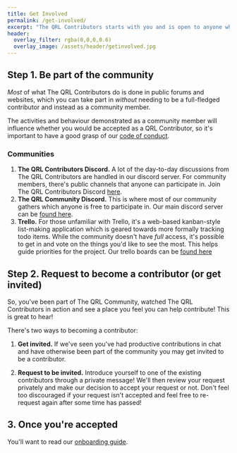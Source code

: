 ```yaml
---
title: Get Involved
permalink: /get-involved/
excerpt: "The QRL Contributors starts with you and is open to anyone who wishes to move the blockchain ecosystem forward."
header:
  overlay_filter: rgba(0,0,0,0.6)
  overlay_image: /assets/header/getinvolved.jpg
---
```


## Step 1. Be part of the community

*Most* of what The QRL Contributors do is done in public forums and websites, which you can take part in *without* needing to be a full-fledged contributor and instead as a community member. 

The activities and behaviour demonstrated as a community member will influence whether you would be accepted as a QRL Contributor, so it's important to have a good grasp of our [code of conduct](/code-of-conduct).

### Communities

1. **The QRL Contributors Discord.** A lot of the day-to-day discussions from The QRL Contributors are handled in our discord server. For community members, there's public channels that anyone can participate in. Join The QRL Contributors Discord [here](). 
2. **The QRL Community Discord.** This is where most of our community gathers which anyone is free to participate in. Our main discord server can be [found here](https://discord.gg/jBT6BEp).
2. **Trello.** For those unfamiliar with Trello, it's a web-based kanban-style list-making application which is geared towards more formally tracking todo items. While the community doesn't have *full* access, it's possible to get in and vote on the things you'd like to see the most. This helps guide priorities for the project. Our trello boards can be [found here](https://trello.com/theqrlcontributors/home) 

## Step 2. Request to become a contributor (or get invited)

So, you've been part of The QRL Community, watched The QRL Contributors in action and see a place you feel you can help contribute! This is great to hear! 

There's two ways to becoming a contributor:

1. **Get invited.** If we've seen you've had productive contributions in chat and have otherwise been part of the community you may get invited to be a contributor.

2. **Request to be invited.** Introduce yourself to one of the existing contributors through a private message! We'll then review your request privately and make our decision to accept your request or not. Don't feel too discouraged if your request isn't accepted and feel free to re-request again after some time has passed!

## 3. Once you're accepted

You'll want to read our [onboarding guide](/onboarding/).